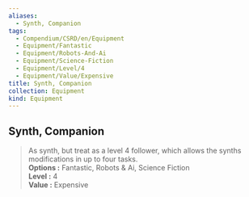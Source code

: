 ```yaml
---
aliases:
  - Synth, Companion
tags:
  - Compendium/CSRD/en/Equipment
  - Equipment/Fantastic
  - Equipment/Robots-And-Ai
  - Equipment/Science-Fiction
  - Equipment/Level/4
  - Equipment/Value/Expensive
title: Synth, Companion
collection: Equipment
kind: Equipment
---
```

## Synth, Companion  
  
>As synth, but treat as a level 4 follower, which allows the synths modifications in up to four tasks.  
> **Options :** Fantastic, Robots & Ai, Science Fiction  
> **Level :** 4  
> **Value :** Expensive